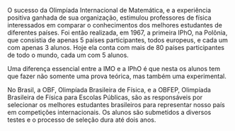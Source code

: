 O sucesso da Olimpíada Internacional de Matemática, e a experiência positiva ganhada de sua organização, estimulou professores de física interessados em comparar o conhecimentos dos melhores estudantes de diferentes países. Foi então realizada, em 1967, a primeira IPhO, na Polônia, que consistia de apenas 5 países participantes, todos europeus, e cada um com apenas 3 alunos. Hoje ela conta com mais de 80 países participantes de todo o mundo, cada um com 5 alunos.

Uma diferença essencial entre a IMO e a IPhO é que nesta os alunos tem que fazer não somente uma prova teórica, mas também uma experimental.

No Brasil, a OBF, Olimpíada Brasileira de Física, e a OBFEP, Olimpíada Brasileira de Física para Escolas Públicas, são as responsáveis por selecionar os melhores estudantes brasileiros para representar nosso país em competições internacionais. Os alunos são submetidos a diversos testes e o processo de seleção dura até dois anos.